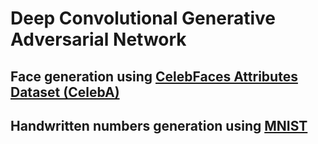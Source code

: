 # Deep Convolutional Generative Adversarial Network 
## Face generation using [CelebFaces Attributes Dataset (CelebA)](http://mmlab.ie.cuhk.edu.hk/projects/CelebA.html)
## Handwritten numbers generation using [MNIST](http://yann.lecun.com/exdb/mnist/)
